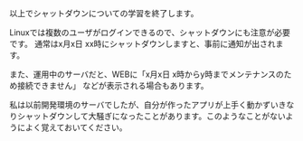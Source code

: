 以上でシャットダウンについての学習を終了します。

Linuxでは複数のユーザがログインできるので、シャットダウンにも注意が必要です。
通常はx月x日 xx時にシャットダウンしますと、事前に通知が出されます。

また、運用中のサーバだと、WEBに「x月x日 x時からy時までメンテナンスのため接続できません」
などが表示される場合もあります。

私は以前開発環境のサーバでしたが、自分が作ったアプリが上手く動かずいきなりシャットダウンして大騒ぎになったことがあります。このようなことがないようによく覚えておいてください。